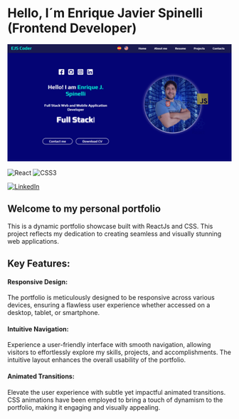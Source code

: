 <h1>Hello, I´m Enrique Javier Spinelli (Frontend Developer)</h1>

![IMAGE](portfolio_image.png)

![React](https://img.shields.io/badge/react-%2320232a.svg?style=for-the-badge&logo=react&logoColor=%2361DAFB) ![CSS3](https://img.shields.io/badge/css3-%231572B6.svg?style=for-the-badge&logo=css3&logoColor=white)

[![LinkedIn](https://img.shields.io/badge/LinkedIn-%230077B5.svg?logo=linkedin&logoColor=white)](https://linkedin.com/in/enrique-javier-spinelli-coder) 

<h2>Welcome to my personal portfolio</h2>
<p>This is a dynamic portfolio showcase built with ReactJs and CSS. This project reflects my dedication to creating seamless and visually stunning web applications.</p>

<h2>Key Features:</h2>
<h4>Responsive Design:</h4>
<p>The portfolio is meticulously designed to be responsive across various devices, ensuring a flawless user experience whether accessed on a desktop, tablet, or smartphone.</p>

<h4>Intuitive Navigation:</h4>
<p>Experience a user-friendly interface with smooth navigation, allowing visitors to effortlessly explore my skills, projects, and accomplishments. The intuitive layout enhances the overall usability of the portfolio.</p>

<h4>Animated Transitions:</h4>
<p>Elevate the user experience with subtle yet impactful animated transitions. CSS animations have been employed to bring a touch of dynamism to the portfolio, making it engaging and visually appealing.
</p>
